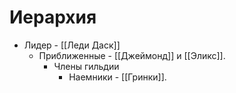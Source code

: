 # Иерархия

- Лидер - [[Леди Даск]]
	- Приближенные - [[Джеймонд]] и [[Эликс]].
		- Члены гильдии
			- Наемники - [[Гринки]].
